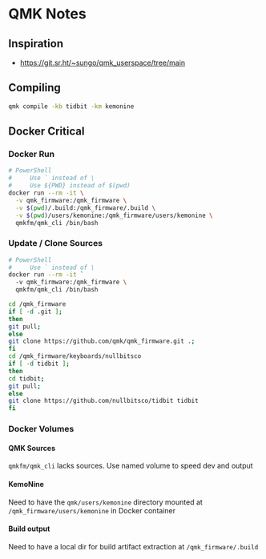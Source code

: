 # QMK Notes

## Inspiration

- https://git.sr.ht/~sungo/qmk_userspace/tree/main

## Compiling

``` sh
qmk compile -kb tidbit -km kemonine
```

## Docker Critical

### Docker Run

``` sh
# PowerShell
#     Use ` instead of \
#     Use ${PWD} instead of $(pwd)
docker run --rm -it \
  -v qmk_firmware:/qmk_firmware \
  -v $(pwd)/.build:/qmk_firmware/.build \
  -v $(pwd)/users/kemonine:/qmk_firmware/users/kemonine \
  qmkfm/qmk_cli /bin/bash
 ```

### Update / Clone Sources

``` sh
# PowerShell
#     Use ` instead of \
docker run --rm -it `
  -v qmk_firmware:/qmk_firmware \
  qmkfm/qmk_cli /bin/bash

cd /qmk_firmware
if [ -d .git ]; 
then 
git pull; 
else 
git clone https://github.com/qmk/qmk_firmware.git .; 
fi
cd /qmk_firmware/keyboards/nullbitsco
if [ -d tidbit ];
then
cd tidbit;
git pull;
else
git clone https://github.com/nullbitsco/tidbit tidbit
fi
```

### Docker Volumes

#### QMK Sources

`qmkfm/qmk_cli` lacks sources. Use named volume to speed dev and output

#### KemoNine

Need to have the `qmk/users/kemonine` directory mounted at `/qmk_firmware/users/kemonine` in Docker container

#### Build output

Need to have a local dir for build artifact extraction at `/qmk_firmware/.build`
